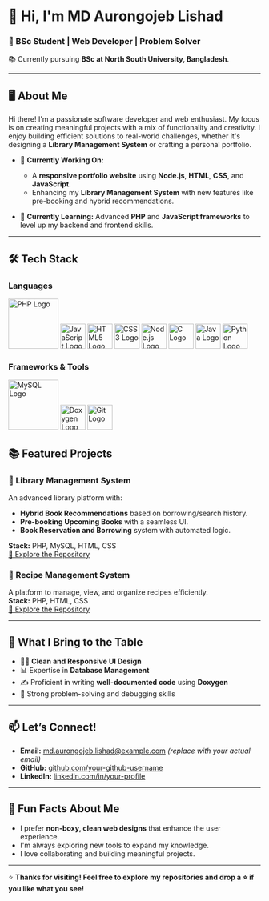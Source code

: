 # 👋 Hi, I'm MD Aurongojeb Lishad  
### 🌟 BSc Student | Web Developer | Problem Solver  
📚 Currently pursuing **BSc at North South University, Bangladesh**.  

---

## 🖥️ About Me  
Hi there! I'm a passionate software developer and web enthusiast. My focus is on creating meaningful projects with a mix of functionality and creativity. I enjoy building efficient solutions to real-world challenges, whether it's designing a **Library Management System** or crafting a personal portfolio.  

- 🔭 **Currently Working On:**  
  - A **responsive portfolio website** using **Node.js**, **HTML**, **CSS**, and **JavaScript**.  
  - Enhancing my **Library Management System** with new features like pre-booking and hybrid recommendations.

- 🌱 **Currently Learning:** Advanced **PHP** and **JavaScript frameworks** to level up my backend and frontend skills.  

---

## 🛠️ Tech Stack  

### Languages  
<img src="https://upload.wikimedia.org/wikipedia/commons/2/27/PHP-logo.svg" alt="PHP Logo" width="100" height="100">

<img src="https://upload.wikimedia.org/wikipedia/commons/9/99/Unofficial_JavaScript_logo_2.svg" alt="JavaScript Logo" width="50" height="50">  
<img src="https://upload.wikimedia.org/wikipedia/commons/6/61/HTML5_logo_and_wordmark.svg" alt="HTML5 Logo" width="50" height="50">  
<img src="https://upload.wikimedia.org/wikipedia/commons/d/d5/CSS3_logo_and_wordmark.svg" alt="CSS3 Logo" width="50" height="50">  
<img src="https://upload.wikimedia.org/wikipedia/commons/d/d9/Node.js_logo.svg" alt="Node.js Logo" width="50" height="50">  
<img src="https://upload.wikimedia.org/wikipedia/commons/1/19/C_Logo.png" alt="C Logo" width="50" height="50">  
<img src="https://upload.wikimedia.org/wikipedia/en/3/30/Java_programming_language_logo.svg" alt="Java Logo" width="50" height="50">  
<img src="https://upload.wikimedia.org/wikipedia/commons/c/c3/Python-logo-notext.svg" alt="Python Logo" width="50" height="50">

### Frameworks & Tools  
<img src="https://www.vectorlogo.zone/logos/mysql/mysql-official.svg" alt="MySQL Logo" width="100" height="100"> 
<img src="https://raw.githubusercontent.com/veler/LogoStore/master/logos/doxygen.svg" alt="Doxygen Logo" width="50" height="50">  
<img src="https://upload.wikimedia.org/wikipedia/commons/3/3f/Git_icon.svg" alt="Git Logo" width="50" height="50">  


## 📚 Featured Projects  

### 📘 Library Management System  
An advanced library platform with:  
- **Hybrid Book Recommendations** based on borrowing/search history.  
- **Pre-booking Upcoming Books** with a seamless UI.  
- **Book Reservation and Borrowing** system with automated logic.  

**Stack:** PHP, MySQL, HTML, CSS  
[🔗 Explore the Repository](https://github.com/your-library-system-repo)  

### 🍳 Recipe Management System  
A platform to manage, view, and organize recipes efficiently.  
**Stack:** PHP, HTML, CSS  
[🔗 Explore the Repository](https://github.com/your-recipe-system-repo)  

---

## 🌟 What I Bring to the Table  
- 🧑‍💻 **Clean and Responsive UI Design**  
- 📊 Expertise in **Database Management**  
- ✍️ Proficient in writing **well-documented code** using **Doxygen**  
- 🧩 Strong problem-solving and debugging skills  

---

## 📫 Let’s Connect!  
- **Email:** md.aurongojeb.lishad@example.com *(replace with your actual email)*  
- **GitHub:** [github.com/your-github-username](https://github.com/your-github-username)  
- **LinkedIn:** [linkedin.com/in/your-profile](https://linkedin.com/in/your-profile)  

---

## 🌈 Fun Facts About Me  
- I prefer **non-boxy, clean web designs** that enhance the user experience.  
- I'm always exploring new tools to expand my knowledge.  
- I love collaborating and building meaningful projects.  

---

⭐ **Thanks for visiting! Feel free to explore my repositories and drop a ⭐ if you like what you see!**
